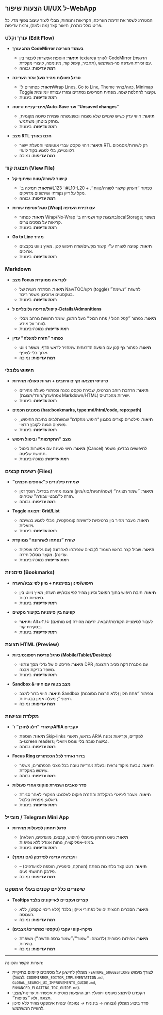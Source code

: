 ## הצעות שיפור UI/UX ל‑WebApp

המטרה: לשפר את זרימת העריכה, הקריאות והנוחות, מבלי ליצור עיצוב צפוף מדי.
כל פריט כולל כותרת, תיאור קצר (מה ולמה), ורמת עדיפות.

### עורך וקלט (Edit Flow)
- **מתג עורך CodeMirror בעמוד העריכה**
  - **תיאור**: הוספת אפשרות לעבור בין textarea לעורך CodeMirror (הדגשת תחביר, קיפול קוד, מינימפה, קיצורי מקלדת), עם זכירת העדפה פר‑משתמש.
  - **רמת עדיפות**: גבוהה

- **סרגל פעולות מהיר מעל אזור העריכה**
  - **תיאור**: כפתורים ל־Wrap Lines, Go to Line, Theme כהה/בהיר, Minimap Toggle וקיצור להחלפת שפה. מפחית תפריטים נסתרים ומזרז עבודה יומיומית.
  - **רמת עדיפות**: בינונית

- **אינדיקציית טיוטה/Auto‑Save ועד “Unsaved changes”**
  - **תיאור**: חיווי עדין כשיש שינויים שלא נשמרו וכשנעשתה שמירת טיוטה מקומית; מחזק ביטחון משתמש.
  - **רמת עדיפות**: בינונית

- **מצב RTL חכם בעורך**
  - **תיאור**: זיהוי טקסט עברי אוטומטי והפעלת יישור RTL רק לשורות/מסמכים רלוונטיים, בלי לפגוע בקוד לועזי.
  - **רמת עדיפות**: נמוכה

### תצוגת קוד (View File)
- **קישור לשורה/טווח ושיתוף קל**
  - **תיאור**: תמיכה ב־#L123 ו־#L10-L20 + כפתור ״העתק קישור לשורה/טווח״. מקל על דיון נקודתי ושיתופים מדויקים.
  - **רמת עדיפות**: גבוהה

- **טוגל עטיפת שורות (Wrap) עם זכירת העדפה**
  - **תיאור**: כפתור Wrap/No‑Wrap בתצוגת קוד ושמירה ב־localStorage; משפר קריאות על מסכים צרים.
  - **רמת עדיפות**: בינונית

- **Go to Line מהיר**
  - **תיאור**: קפיצה לשורה ע״י קיצור מקשים/שדה חיפוש קטן. מאיץ ניווט בקבצים ארוכים.
  - **רמת עדיפות**: בינונית

### Markdown
- **מצב Focus לקריאה ממוקדת**
  - **תיאור**: הסתרה רגעית של Nav/TOC/רקע (toggle) להשגת ״נשימה״ בטקסטים ארוכים; משפר ריכוז.
  - **רמת עדיפות**: בינונית

- **קיפול/פריסה גלובליים ל‑Details/Admonitions**
  - **תיאור**: כפתור ״קפל הכול / פתח הכול״ מעל התוכן; שומר תחושת מרחב מבלי לוותר על מידע.
  - **רמת עדיפות**: נמוכה‑בינונית

- **כפתור ״חזרה למעלה״ עדין**
  - **תיאור**: כפתור צף קטן עם הופעה הדרגתית שמחזיר לראש הדף; משפר ניווט ארוך בלי לצופף.
  - **רמת עדיפות**: נמוכה

### חיפוש גלובלי
- **כרטיסי תוצאה נקיים ורחבים + תגיות פעולה מהירות**
  - **תיאור**: הרחבת רוחב הכרטיס, שבירת טקסט נכונה וכפתורי פעולה מהירים (צפה/ערוך/הורד/תצוגת Markdown/HTML) ישירות מהכרטיס.
  - **רמת עדיפות**: בינונית

- **מסננים חכמים (has:bookmarks, type:md/html/code, repo:path)**
  - **תיאור**: פילטרים קצרים בסגנון “חיפוש מתקדם” שמשתלבים בתיבת החיפוש; מאיצים הגעה לקובץ הרצוי.
  - **רמת עדיפות**: בינונית

- **מצב ״התקדמות״ וביטול חיפוש**
  - **תיאור**: חיווי טעינה עם אפשרות ביטול (Cancel) לחיפושים כבדים; משפר תחושת שליטה.
  - **רמת עדיפות**: נמוכה‑בינונית

### רשימת קבצים (Files)
- **שמירת פילטרים כ״אוספים חכמים״**
  - **תיאור**: ״שמור תצוגה״ (שפה/תגיות/סוג/מיון) והצגה מהירה בסרגל. חוסך זמן חזרה ל״מבטי עבודה״ שכיחים.
  - **רמת עדיפות**: גבוהה

- **Toggle תצוגה: Grid/List**
  - **תיאור**: מעבר מהיר בין כרטיסיות לרשימה קומפקטית, מבלי לפגוע בנשימה ויזואלית.
  - **רמת עדיפות**: בינונית

- **שורת ״נפתחו לאחרונה״ ממוקדת**
  - **תיאור**: שביל קצר בראש העמוד לקבצים שנפתחו לאחרונה (עם גלילה אופקית עדינה). מקצר מסלול חזרה.
  - **רמת עדיפות**: נמוכה‑בינונית

### סימניות (Bookmarks)
- **חיפוש/סינון בסימניות + מיון לפי צבע/הערה**
  - **תיאור**: תיבת חיפוש בתוך הפאנל וסינון מהיר לפי צבע/יש הערה; מאיץ ניווט בין סימניות רבות.
  - **רמת עדיפות**: בינונית

- **קפיצה בין סימניות בקיצור מקשים**
  - **תיאור**: Alt+↑/↓ (או מותאם) לעבור לסימנייה הקודמת/הבאה. זרימה מהירה בסקירת קוד.
  - **רמת עדיפות**: בינונית

### תצוגת HTML (Preview)
- **סרגל פריסת רספונסיביות (Mobile/Tablet/Desktop)**
  - **תיאור**: פריסטים של גדלי מסך ונתוני DPR עם מסגרת דקה סביב התצוגה; משפר בדיקת מבנה.
  - **רמת עדיפות**: בינונית

- **Sandbox & מצב בטוח עם חיווי**
  - **תיאור**: חיווי ברור למצב Sandbox (ללא הרצות מסוכנות) וכפתור ״פתח חלון חיצוני״; מעלה אמון בבטיחות.
  - **רמת עדיפות**: נמוכה

### מקלדת ונגישות
- **קישורי ״דלג לתוכן״ ו־ARIA עקביים**
  - **תיאור**: הוספת Skip‑links בראש, תיאורי ARIA לפקדים, וקריאות נכונה ב‑screen readers; נגישות טובה בלי עומס ויזואלי.
  - **רמת עדיפות**: גבוהה

- **Focus Ring ברור ואחיד לכל הכפתורים**
  - **תיאור**: טבעת מיקוד נראית ובעלת ניגודיות טובה בכל מצבי הכפתורים; משפר שימוש במקלדת.
  - **רמת עדיפות**: גבוהה

- **סדר טאבים ושמירת פוקוס אחרי פעולות**
  - **תיאור**: מעבר ליניארי במקלדת והחזרת פוקוס לאלמנט המקורי לאחר סגירת דיאלוג; מפחית בלבול.
  - **רמת עדיפות**: בינונית

### מובייל / Telegram Mini App
- **סרגל תחתון לפעולות מהירות**
  - **תיאור**: ניווט תחתון מינימלי (חיפוש, קבצים, מועדפים, העלאה) במיני‑אפליקציה; נוחות אגודל ללא צפיפות.
  - **רמת עדיפות**: בינונית

- **וויברציה עדינה לפידבק (אם נתמך)**
  - **תיאור**: רטט קצר בלחיצות מפתח (העתקה, סימנייה, הוספה למועדפים) – פידבק תחושתי נעים.
  - **רמת עדיפות**: נמוכה

### שיפורים כלליים קטנים בעלי אימפקט
- **Tooltips קצרים ועקביים לאייקונים בלבד**
  - **תיאור**: הסברים תמציתיים על כפתורי אייקון בלבד (ללא ריבוי טקסט), ללא העמסה.
  - **רמת עדיפות**: נמוכה

- **מיקרו‑קופי עקבי (טקסטי כפתורים/מצבים)**
  - **תיאור**: אחידות ניסוחית (לדוגמה: ״שמור״/״שמור גרסה חדשה״) משפרת בהירות.
  - **רמת עדיפות**: נמוכה

---

הערות הקשר והכוונה:
- מומלץ להישען על מסמכים קיימים בתיקיית `FEATURE_SUGGESTIONS` לצורך מימוש (למשל: `CODEMIRROR_EDITOR_IMPLEMENTATION.md`, `GLOBAL_SEARCH_UI_IMPROVEMENTS_GUIDE.md`, `ENHANCED_FLOATING_TOC_GUIDE.md`).
- הקפדנו להימנע מעומס ויזואלי: רוב ההצעות מוסיפות אפשרויות עדינות/מצבי תצוגה, ולא ״צפיפות״.
- סדר ביצוע מומלץ (גבוהה → בינונית → נמוכה) יבטיח אימפקט מהיר ללא סיכון לחוויית המשתמש.